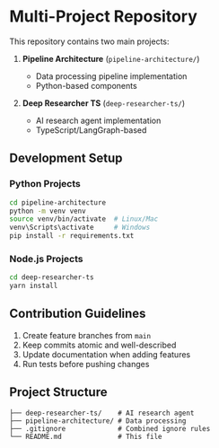 # Multi-Project Repository

This repository contains two main projects:

1. **Pipeline Architecture** (`pipeline-architecture/`)
   - Data processing pipeline implementation
   - Python-based components

2. **Deep Researcher TS** (`deep-researcher-ts/`)
   - AI research agent implementation
   - TypeScript/LangGraph-based

## Development Setup

### Python Projects
```bash
cd pipeline-architecture
python -m venv venv
source venv/bin/activate  # Linux/Mac
venv\Scripts\activate     # Windows
pip install -r requirements.txt
```

### Node.js Projects
```bash
cd deep-researcher-ts
yarn install
```

## Contribution Guidelines

1. Create feature branches from `main`
2. Keep commits atomic and well-described
3. Update documentation when adding features
4. Run tests before pushing changes

## Project Structure

```
├── deep-researcher-ts/    # AI research agent
├── pipeline-architecture/ # Data processing
├── .gitignore             # Combined ignore rules
└── README.md              # This file

